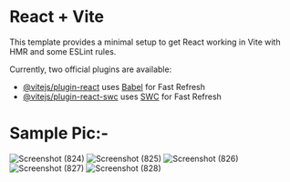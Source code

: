 # React + Vite

This template provides a minimal setup to get React working in Vite with HMR and some ESLint rules.

Currently, two official plugins are available:

- [@vitejs/plugin-react](https://github.com/vitejs/vite-plugin-react/blob/main/packages/plugin-react/README.md) uses [Babel](https://babeljs.io/) for Fast Refresh
- [@vitejs/plugin-react-swc](https://github.com/vitejs/vite-plugin-react-swc) uses [SWC](https://swc.rs/) for Fast Refresh

# Sample Pic:-
![Screenshot (824)](https://github.com/user-attachments/assets/7891f15d-a0a9-44b3-9ed4-b0a218c96008)
![Screenshot (825)](https://github.com/user-attachments/assets/fcf3909e-9202-4858-b809-dfba545b0e46)
![Screenshot (826)](https://github.com/user-attachments/assets/70f61b45-93ac-4daf-8f6b-451976e83f44)
![Screenshot (827)](https://github.com/user-attachments/assets/86c11c48-79e2-47f8-9f67-eeef67ee8572)
![Screenshot (828)](https://github.com/user-attachments/assets/a61fe0b2-2ee9-42cc-8d8d-84925086a72c)
